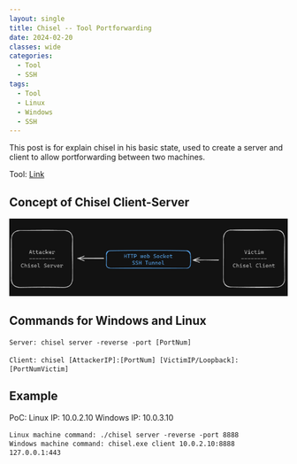 ```yaml
---
layout: single
title: Chisel -- Tool Portforwarding
date: 2024-02-20
classes: wide
categories:
  - Tool
  - SSH
tags:
  - Tool
  - Linux
  - Windows
  - SSH
---
```


This post is for explain chisel in his basic state, used to create a server and client to allow portforwarding between two machines.

Tool: [Link](https://github.com/jpillora/chisel "Chisel github by jpillora")

## Concept of Chisel Client-Server
![](/assets/images/Tool-Chisel/WorkflowClient-server.PNG)

## Commands for Windows and Linux

```
Server: chisel server -reverse -port [PortNum]

Client: chisel [AttackerIP]:[PortNum] [VictimIP/Loopback]:[PortNumVictim]
```

## Example

PoC: Linux IP: 10.0.2.10
     Windows IP: 10.0.3.10

```
Linux machine command: ./chisel server -reverse -port 8888
Windows machine command: chisel.exe client 10.0.2.10:8888 127.0.0.1:443
```
